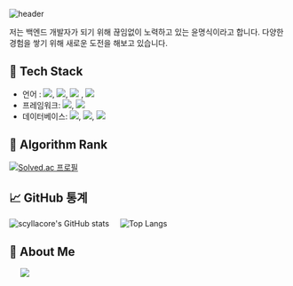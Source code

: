 ![header](https://capsule-render.vercel.app/api?type=waving&color=auto&height=70&section=header&text=Myungsik%20Yoon&fontSize=40)

저는 백엔드 개발자가 되기 위해 끊임없이 노력하고 있는 윤명식이라고 합니다. 다양한 경험을 쌓기 위해 새로운 도전을 해보고 있습니다.

## 🚀 Tech Stack

- 언어 : <img src="https://img.shields.io/badge/Java-F38338?style=flat-square&logo=Java&logoColor=white"/>, <img src="https://img.shields.io/badge/Javascript-F7DF1E?style=flat-square&logo=javascript&logoColor=white"/>, <img src="https://img.shields.io/badge/C-A8B9CC?style=flat-square&logo=c&logoColor=white"/> ,  <img src="https://img.shields.io/badge/C++-A8B9CC?style=flat-square&logo=cplusplus&logoColor=white"/> 
- 프레임워크: <img src="https://img.shields.io/badge/SpringBoot-6DB33F?style=flat-square&logo=springboot&logoColor=white"/>, <img src="https://img.shields.io/badge/Express-000000?style=flat-square&logo=express&logoColor=white"/>
- 데이터베이스: <img src="https://img.shields.io/badge/MySQL-4479A1?style=flat-square&logo=mysql&logoColor=white"/>, <img src="https://img.shields.io/badge/MariaDB-003545?style=flat-square&logo=mariadb&logoColor=white"/>, <img src="https://img.shields.io/badge/MongoDB-47A248?style=flat-square&logo=mongodb&logoColor=white"/>

## 🎯 Algorithm Rank

[![Solved.ac
프로필](http://mazassumnida.wtf/api/v2/generate_badge?boj=sketchlive)](https://solved.ac/sketchlive)

## 📈 GitHub 통계

![scyllacore's GitHub stats](https://github-readme-stats.vercel.app/api?username=scyllacore&show_icons=true&theme=transparent) &nbsp;&nbsp;&nbsp; ![Top Langs](https://github-readme-stats.vercel.app/api/top-langs/?username=scyllacore&layout=compact)

## 🤝 About Me
<a href="https://instagram.com/sickidyoon">
    <img 
        src="http://img.shields.io/badge/-Instagram-white?style=flat&logo=Instagram&link=https://instagram.com/sickidyoon"
        style="height : auto; margin-left : 20px; margin-right : 15px;"/>
</a>



